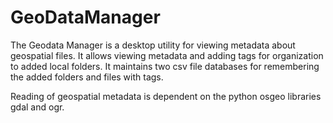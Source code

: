 # GeoDataManager
The Geodata Manager is a desktop utility for viewing metadata about geospatial files. It allows viewing metadata and adding tags for organization to added local folders. 
It maintains two csv file databases for remembering the added folders and files with tags. 

Reading of geospatial metadata is dependent on the python osgeo libraries gdal and ogr. 
